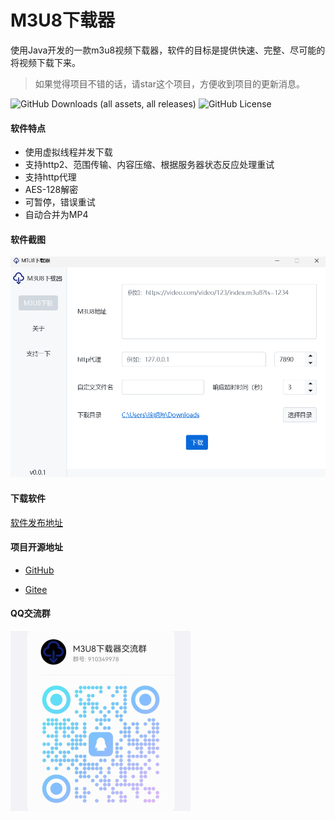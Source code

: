 # M3U8下载器

使用Java开发的一款m3u8视频下载器，软件的目标是提供快速、完整、尽可能的将视频下载下来。

> 如果觉得项目不错的话，请star这个项目，方便收到项目的更新消息。

![GitHub Downloads (all assets, all releases)](https://img.shields.io/github/downloads/xuMingHai1/m3u8-downloader/total)
![GitHub License](https://img.shields.io/github/license/xuMingHai1/m3u8-downloader)

#### 软件特点

- 使用虚拟线程并发下载
- 支持http2、范围传输、内容压缩、根据服务器状态反应处理重试
- 支持http代理
- AES-128解密
- 可暂停，错误重试
- 自动合并为MP4

#### 软件截图

![img.png](md_data/app.png)

#### 下载软件

[软件发布地址](../../releases)

#### 项目开源地址

- [GitHub](https://github.com/xuMingHai1/m3u8-downloader)

- [Gitee](https://gitee.com/xuMingHai1/m3u8-downloader)

#### QQ交流群

![qq_group.png](md_data/qq_group.png)
